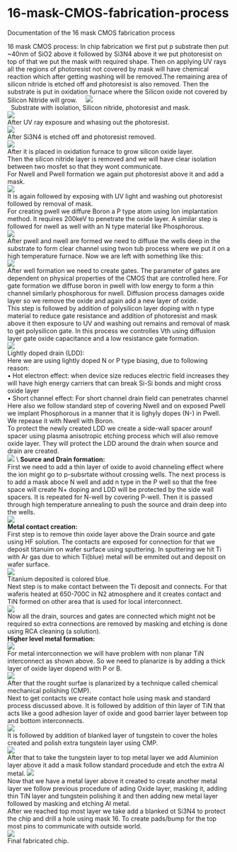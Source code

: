 # 16-mask-CMOS-fabrication-process
Documentation of the 16 mask CMOS fabrication process

16 mask CMOS process:
In chip fabrication we first put p substrate then put ~40nm of SiO2 above it followed by Si3N4 above it we put photoresist on top of that we put the mask with required shape. Then on applying UV rays all the regions of photoresist not covered by mask will have chemical reaction which after getting washing will be removed.The remaining area of silicon nitride is etched off and photoresist is also removed. Then the substrate is put in oxidation furnace where the Silicon oxide not covered by Silicon Nitride will grow. 
&nbsp;
&nbsp;
![](Images/D3_1.png) \
&nbsp;
Substrate with isolation, Silicon nitride, photoresist and mask. \
![](Images/D3_2.png) \
After UV ray exposure and whasing out the photoresist. \
![](Images/D3_3.png) \
After Si3N4 is etched off and photoresist removed. \
![](Images/D3_4.png) \
After it is placed in oxidation furnace to grow silicon oxide layer. \
Then the silicon nitride layer is removed and we will have clear isolation between two mosfet so that they wont communicate. \
For Nwell and Pwell formation we again put photoresist above it and add a mask. \
![](Images/D3_5.png) \
It is again followed by exposing with UV light and washing out photoresist followed by removal of mask. \
For creating pwell we diffure Boron a P type atom using Ion implantation method. It requires 200keV to penetrate the oxide layer. A similar step is followed for nwell as well with an N type material like Phosphorous. \
![](Images/D3_6.png) \
After pwell and nwell are formed we need to diffuse the wells deep in the substrate to form clear channel using twon tub process where we put it on a high temperature furnace. Now we are left with something like this: \
![](Images/D3_7.png) \
After well formation we need to create gates. The parameter of gates are dependent on physical properties of the CMOS that are controlled here. For gate formation we diffuse boron in pwell with low energy to form a thin channel similarly phosphorous for nwell. Diffusion process damages oxide layer so we remove the oxide and again add a new layer of oxide. \
This step is followed by addition of polysilicon layer doping with n type material to reduce gate resistance and addition of photoresist and mask above it then exposure to UV and washing out remains and removal of mask to get polysilicon gate. In this process we controlles Vth using diffusion layer gate oxide capacitance and a low resistance gate formation. \
![](Images/D3_8.png) \
Lightly doped drain (LDD): \
Here we are using lightly doped N or P type biasing, due to following reason: \
•	Hot electron effect: when device size reduces electric field increases they will have high energy carriers that can break Si-Si bonds and might cross oxide layer \
•	Short channel effect: For short channel drain field can penetrates channel \
Here also we follow standard step of covering Nwell and on exposed Pwell we implant Phosphorous in a manner that it is lighyly dopes (N-) in Pwell. We repease it with Nwell with Boron. \
To protect the newly created LDD we create a side-wall spacer arounf spacer using plasma anisotropic etching process which will also remove oxide layer. They will protect the LDD around the drain when source and drain are created. \
![](Images/D3_9.png) \ 
**Source and Drain formation:** \
First we need to add a thin layer of oxide to avoid channeling effect where the ion might go to p-subsrtate without crossing wells. The next process is to add a mask aboce N well and add n type in the P well so that the free space will create N+ doping and LDD will be protected by the side wall spacers. It is repeated for N-well by covering P-well. Then it is passed through high temperature annealing to push the source and drain deep into the wells. \
![](Images/D3_10.png) \
**Metal contact creation:** \
First step is to remove thin oxide layer above the Drain source and gate using HF solution. The contacts are exposed for connection for that we deposit titanuim on wafer surface using sputtering. In sputtering we hit Ti with Ar gas due to which Ti(blue) metal will be emmited out and deposit on wafer surface. \
![](Images/D3_11.png) \
Titanium deposited is colored blue. \
Next step is to make contact between the Ti deposit and connects. For that waferis heated at 650-700C in N2 atmosphere and it creates contact and TiN formed on other area that is used for local interconnect. \
![](Images/D3_12.png) \
Now all the drain, sources and gates are connected which might not be required so extra connections are removed by masking and etching is done using RCA cleaning (a solution). \
**Higher level metal formation:** \
![](Images/D3_13.png) \
For metal interconnection we will have problem with non planar TiN interconnect as shown above. So we need to planarize is by adding a thick layer of oxide layer dopend with P or B. \
![](Images/D3_14.png) \
After that the rought surfae is planarized by a technique called chemical mechanical polishing (CMP). \
Next to get contacts we create contact hole using mask and standard process discussed above. It is followed by addition of thin layer of TiN that acts like a good adhesion layer of oxide and good barrier layer between top and bottom interconnects. \
![](Images/D3_15.png) \
It is followed by addition of blanked layer of tungstein to cover the holes created and polish extra tungstein layer using CMP. \
![](Images/D3_16.png) \
After that to take the tungstein layer to top metal layer we add Aluminion layer above it add a mask follow standard procedude and etch the extra Al metal. 
![](Images/D3_17.png) \
Now that we have a metal layer above it created to create another metal layer we follow previous procedure of ading Oxide layer, masking it, adding thin TiN layer and tungstein polishing it and then adding new metal layer followed by masking and etching Al metal. \
After we reached top most layer we take add a blanked ot Si3N4 to protect the chip and drill a hole using mask 16. To create pads/bump for the top most pins to communicate with outside world. \
![](Images/D3_18.png) \
Final fabricated chip.
